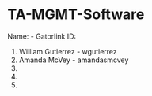 TA-MGMT-Software
================
   Name:             - Gatorlink ID:
1. William Gutierrez - wgutierrez
2. Amanda McVey		 - amandasmcvey
3.
4.
5.

